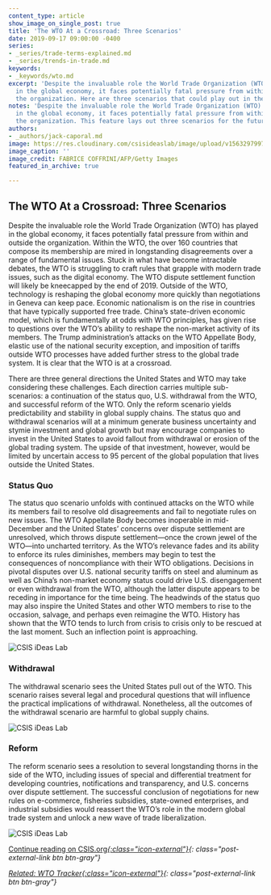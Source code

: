 ```yaml
---
content_type: article
show_image_on_single_post: true
title: 'The WTO At a Crossroad: Three Scenarios'
date: 2019-09-17 09:00:00 -0400
series:
- _series/trade-terms-explained.md
- _series/trends-in-trade.md
keywords:
- _keywords/wto.md
excerpt: 'Despite the invaluable role the World Trade Organization (WTO) has played
  in the global economy, it faces potentially fatal pressure from within and outside
  the organization. Here are three scenarios that could play out in the coming years. '
notes: 'Despite the invaluable role the World Trade Organization (WTO) has played
  in the global economy, it faces potentially fatal pressure from within and outside
  the organization. This feature lays out three scenarios for the future of the WTO. '
authors:
- _authors/jack-caporal.md
image: https://res.cloudinary.com/csisideaslab/image/upload/v1563297997/trade-guys/181023_WTO_0-compressor.jpg
image_caption: ''
image_credit: FABRICE COFFRINI/AFP/Getty Images
featured_in_archive: true

---
```

## The WTO At a Crossroad: Three Scenarios

Despite the invaluable role the World Trade Organization (WTO) has played in the global economy, it faces potentially fatal pressure from within and outside the organization. Within the WTO, the over 160 countries that compose its membership are mired in longstanding disagreements over a range of fundamental issues. Stuck in what have become intractable debates, the WTO is struggling to craft rules that grapple with modern trade issues, such as the digital economy. The WTO dispute settlement function will likely be kneecapped by the end of 2019. Outside of the WTO, technology is reshaping the global economy more quickly than negotiations in Geneva can keep pace. Economic nationalism is on the rise in countries that have typically supported free trade. China’s state-driven economic model, which is fundamentally at odds with WTO principles, has given rise to questions over the WTO’s ability to reshape the non-market activity of its members. The Trump administration’s attacks on the WTO Appellate Body, elastic use of the national security exception, and imposition of tariffs outside WTO processes have added further stress to the global trade system. It is clear that the WTO is at a crossroad. 

There are three general directions the United States and WTO may take considering these challenges. Each direction carries multiple sub-scenarios: a continuation of the status quo, U.S. withdrawal from the WTO, and successful reform of the WTO.  Only the reform scenario yields predictability and stability in global supply chains. The status quo and withdrawal scenarios will at a minimum generate business uncertainty and stymie investment and global growth but may encourage companies to invest in the United States to avoid fallout from withdrawal or erosion of the global trading system. The upside of that investment, however, would be limited by uncertain access to 95 percent of the global population that lives outside the United States.

### Status Quo

The status quo scenario unfolds with continued attacks on the WTO while its members fail to resolve old disagreements and fail to negotiate rules on new issues. The WTO Appellate Body becomes inoperable in mid-December and the United States’ concerns over dispute settlement are unresolved, which throws dispute settlement—once the crown jewel of the WTO—into uncharted territory. As the WTO’s relevance fades and its ability to enforce its rules diminishes, members may begin to test the consequences of noncompliance with their WTO obligations. Decisions in pivotal disputes over U.S. national security tariffs on steel and aluminum as well as China’s non-market economy status could drive U.S. disengagement or even withdrawal from the WTO, although the latter dispute appears to be receding in importance for the time being. The headwinds of the status quo may also inspire the United States and other WTO members to rise to the occasion, salvage, and perhaps even reimagine the WTO. History has shown that the WTO tends to lurch from crisis to crisis only to be rescued at the last moment. Such an inflection point is approaching.

![CSIS iDeas Lab](https://res.cloudinary.com/csisideaslab/image/upload/v1563298002/trade-guys/status_quo.png "FlowChart 2 (click to enlarge)")

### Withdrawal

The withdrawal scenario sees the United States pull out of the WTO. This scenario raises several legal and procedural questions that will influence the practical implications of withdrawal. Nonetheless, all the outcomes of the withdrawal scenario are harmful to global supply chains.

![CSIS iDeas Lab](https://res.cloudinary.com/csisideaslab/image/upload/v1563298002/trade-guys/withdraw.png "FlowChart 3 (click to enlarge)")

### Reform

The reform scenario sees a resolution to several longstanding thorns in the side of the WTO, including issues of special and differential treatment for developing countries, notifications and transparency, and U.S. concerns over dispute settlement. The successful conclusion of negotiations for new rules on e-commerce, fisheries subsidies, state-owned enterprises, and industrial subsidies would reassert the WTO’s role in the modern global trade system and unlock a new wave of trade liberalization.

![CSIS iDeas Lab](https://res.cloudinary.com/csisideaslab/image/upload/v1563298002/trade-guys/embraces.png "FlowChart 3 (click to enlarge)")

[Continue reading on CSIS.org<i/>{:class="icon-external"}](https://www.csis.org%22){: class="post-external-link btn btn-gray"}

[Related: WTO Tracker<i/>{:class="icon-external"}](/trade-explained/wto-tracker/){: class="post-external-link btn btn-gray"}